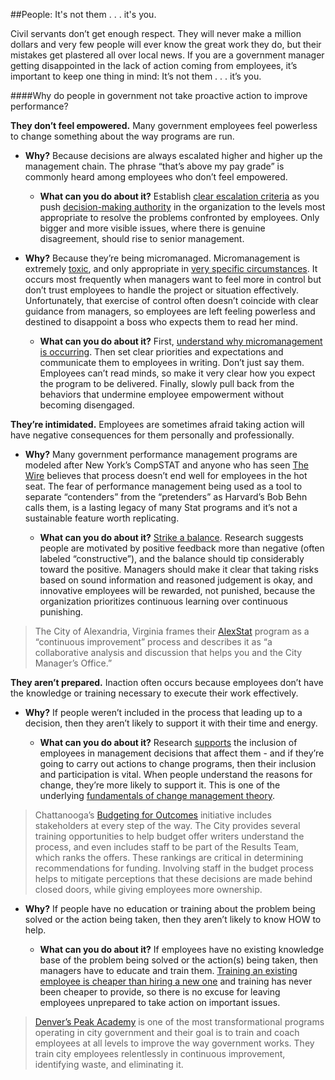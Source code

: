 ##People: It's not them . . . it's you. 

Civil servants don’t get enough respect. They will never make a million dollars and very few people will ever know the great work they do, but their mistakes get plastered all over local news. If you are a government manager getting disappointed in the lack of action coming from employees, it’s important to keep one thing in mind: It’s not them . . . it’s you. 

####Why do people in government not take proactive action to improve performance? 

**They don’t feel empowered.** Many government employees feel powerless to change something about the way programs are run.

* **Why?** Because decisions are always escalated higher and higher up the management chain. The phrase “that’s above my pay grade” is commonly heard among employees who don’t feel empowered.

  * **What can you do about it?** Establish [clear escalation criteria](http://www.beyondlean.com/support-files/issue-resolution.pdf) as you push [decision-making authority](http://www.bain.com/publications/articles/decision-insights-11-how-organizations-make-great-decisions.aspx) in the organization to the levels most appropriate to resolve the problems confronted by employees. Only bigger and more visible issues, where there is genuine disagreement, should rise to senior management. 

* **Why?** Because they’re being micromanaged. Micromanagement is extremely [toxic](http://patimes.org/damaging-effects-micromanagement/), and only appropriate in [very specific circumstances](http://www.forbes.com/2010/07/29/micromanage-employees-delegate-leadership-managing-staff.html). It occurs most frequently when managers want to feel more in control but don’t trust employees to handle the project or situation effectively. Unfortunately, that exercise of control often doesn’t coincide with clear guidance from managers, so employees are left feeling powerless and destined to disappoint a boss who expects them to read her mind. 

  * **What can you do about it?** First, [understand why micromanagement is occurring](https://hbr.org/2015/08/how-to-stop-micromanaging-your-team). Then set clear priorities and expectations and communicate them to employees in writing. Don’t just say them. Employees can’t read minds, so make it very clear how you expect the program to be delivered. Finally, slowly pull back from the behaviors that undermine employee empowerment without becoming disengaged. 

**They’re intimidated.** Employees are sometimes afraid taking action will have negative consequences for them personally and professionally. 

* **Why?** Many government performance management programs are modeled after New York’s CompSTAT and anyone who has seen [The Wire](https://www.youtube.com/watch?v=xH_6_8NOfwI&feature=youtu.be) believes that process doesn’t end well for employees in the hot seat. The fear of performance management being used as a tool to separate “contenders” from the “pretenders” as Harvard’s Bob Behn calls them, is a lasting legacy of many Stat programs and it’s not a sustainable feature worth replicating. 

  * **What can you do about it?** [Strike a balance](https://hbr.org/2013/03/the-ideal-praise-to-criticism). Research suggests people are motivated by positive feedback more than negative (often labeled “constructive”), and the balance should tip considerably toward the positive. Managers should make it clear that taking risks based on sound information and reasoned judgement is okay, and innovative employees will be rewarded, not punished, because the organization prioritizes continuous learning over continuous punishing. 
  
>The City of Alexandria, Virginia frames their [AlexStat](https://www.alexandriava.gov/performance/default.aspx?id=79335) program as a “continuous improvement” process and describes it as “a collaborative analysis and discussion that helps you and the City Manager’s Office.”

**They aren’t prepared.** Inaction often occurs because employees don’t have the knowledge or training necessary to execute their work effectively. 

* **Why?** If people weren’t included in the process that leading up to a decision, then they aren’t likely to support it with their time and energy.

  * **What can you do about it?** Research [supports](http://psycnet.apa.org/journals/cpb/67/1/65/) the inclusion of employees in management decisions that affect them - and if they’re going to carry out actions to change programs, then their inclusion and participation is vital. When people understand the reasons for change, they’re more likely to support it. This is one of the underlying [fundamentals of change management theory](http://www.strategyand.pwc.com/media/file/Strategyand_Ten-Guiding-Principles-of-Change-Management.pdf). 

>Chattanooga’s [Budgeting for Outcomes](http://connect.chattanooga.gov/bfo/) initiative includes stakeholders at every step of the way. The City provides several training opportunities to help budget offer writers understand the process, and even includes staff to be part of the Results Team, which ranks the offers. These rankings are critical in determining recommendations for funding. Involving staff in the budget process helps to mitigate perceptions that these decisions are made behind closed doors, while giving employees more ownership.

* **Why?** If people have no education or training about the problem being solved or the action being taken, then they aren’t likely to know HOW to help.

  * **What can you do about it?** If employees have no existing knowledge base of the problem being solved or the action(s) being taken, then managers have to educate and train them. [Training an existing employee is cheaper than hiring a new one](https://www.mindflash.com/wp-content/uploads/2012/06/12.06.18_Employees.png) and training has never been cheaper to provide, so there is no excuse for leaving employees unprepared to take action on important issues. 

>[Denver’s Peak Academy](https://www.denvergov.org/content/denvergov/en/mayors-office/programs-initiatives/peak-performance/peak-academy.html) is one of the most transformational programs operating in city government and their goal is to train and coach employees at all levels to improve the way government works. They train city employees relentlessly in continuous improvement, identifying waste, and eliminating it. 
